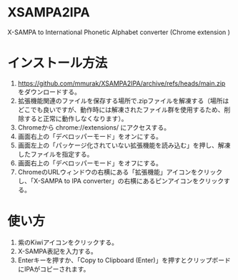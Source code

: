 # XSAMPA2IPA

X-SAMPA to International Phonetic Alphabet converter (Chrome extension )

# インストール方法

1. https://github.com/mmurak/XSAMPA2IPA/archive/refs/heads/main.zip をダウンロードする。
1. 拡張機能関連のファイルを保存する場所で.zipファイルを解凍する（場所はどこでも良いですが、動作時には解凍されたファイル群を使用するため、削除すると正常に動作しなくなります）。
1. Chromeから chrome://extensions/ にアクセスする。
1. 画面右上の「デベロッパーモード」をオンにする。
1. 画面左上の「パッケージ化されていない拡張機能を読み込む」を押し、解凍したファイルを指定する。
1. 画面右上の「デベロッパーモード」をオフにする。
1. ChromeのURLウィンドウの右横にある「拡張機能」アイコンをクリックし、「X-SAMPA to IPA converter」の右横にあるピンアイコンをクリックする。

# 使い方

1. 紫のKiwiアイコンをクリックする。
1. X-SAMPA表記を入力する。
1. Enterキーを押すか、「Copy to Clipboard (Enter)」を押すとクリップボードにIPAがコピーされます。

